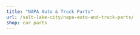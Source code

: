 ```yaml
---
title: "NAPA Auto & Truck Parts"
url: /salt-lake-city/napa-auto-and-truck-parts/
shop: car parts
---
```

